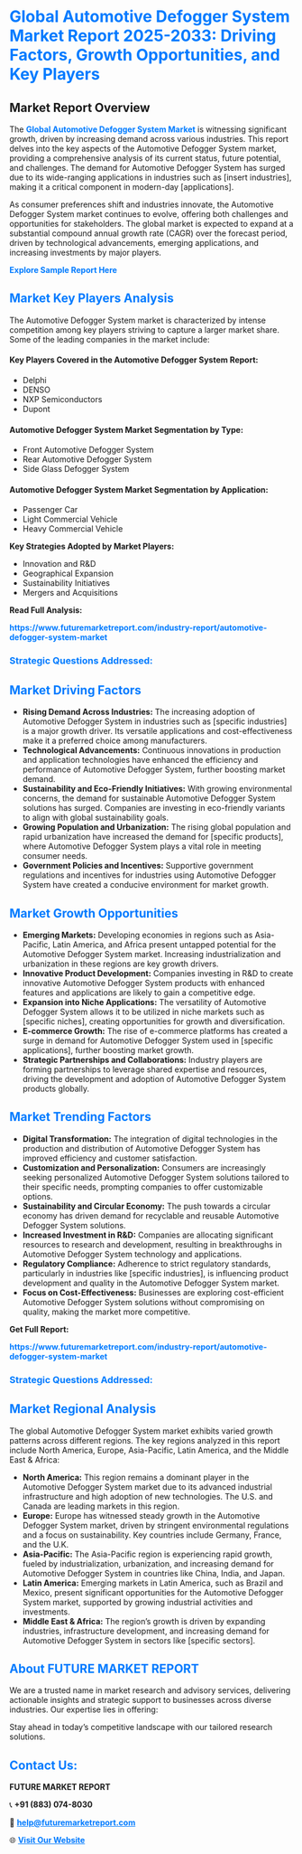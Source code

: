 <h1 style="color: #007BFF;">Global Automotive Defogger System Market Report 2025-2033: Driving Factors, Growth Opportunities, and Key Players</h1>

<section id="overview">
<h2>Market Report Overview</h2>
<p>The <a href="https://www.futuremarketreport.com/industry-report/automotive-defogger-system-market" style="color: #007BFF; text-decoration: none;"><strong>Global Automotive Defogger System Market</strong></a> is witnessing significant growth, driven by increasing demand across various industries. This report delves into the key aspects of the Automotive Defogger System market, providing a comprehensive analysis of its current status, future potential, and challenges. The demand for Automotive Defogger System has surged due to its wide-ranging applications in industries such as [insert industries], making it a critical component in modern-day [applications].</p>
<p>As consumer preferences shift and industries innovate, the Automotive Defogger System market continues to evolve, offering both challenges and opportunities for stakeholders. The global market is expected to expand at a substantial compound annual growth rate (CAGR) over the forecast period, driven by technological advancements, emerging applications, and increasing investments by major players.</p>
</section>

<section id="overview">
<p><a href="https://www.futuremarketreport.com/request-sample/reportId=56175" style="color: #007BFF; text-decoration: none;"><strong>Explore Sample Report Here</strong></a></p>
</section>

<section id="key-players">
<h2 style="color: #007BFF;">Market Key Players Analysis</h2>
<p>The Automotive Defogger System market is characterized by intense competition among key players striving to capture a larger market share. Some of the leading companies in the market include:</p>
<h4>Key Players Covered in the Automotive Defogger System Report:</h4>
<ul><li>Delphi</li><li>DENSO</li><li>NXP Semiconductors</li><li>Dupont</li></ul>
<h4>Automotive Defogger System Market Segmentation by Type:</h4>
<ul><li>Front Automotive Defogger System</li><li>Rear Automotive Defogger System</li><li>Side Glass Defogger System</li></ul>

<h4>Automotive Defogger System Market Segmentation by Application:</h4>
<ul><li>Passenger Car</li><li>Light Commercial Vehicle</li><li>Heavy Commercial Vehicle</li></ul>
<p><strong>Key Strategies Adopted by Market Players:</strong></p>
<ul>
<li>Innovation and R&D</li>
<li>Geographical Expansion</li>
<li>Sustainability Initiatives</li>
<li>Mergers and Acquisitions</li>
</ul>
</section>

<section>
<p><strong>Read Full Analysis: </strong></p><a href="https://www.futuremarketreport.com/industry-report/automotive-defogger-system-market" style="color: #007BFF; text-decoration: none;"><strong>https://www.futuremarketreport.com/industry-report/automotive-defogger-system-market</strong></a>
<h3 style="color: #007BFF;">Strategic Questions Addressed:</h3>
</section>

<section id="driving-factors">
<h2 style="color: #007BFF;">Market Driving Factors</h2>
<ul>
<li><strong>Rising Demand Across Industries:</strong> The increasing adoption of Automotive Defogger System in industries such as [specific industries] is a major growth driver. Its versatile applications and cost-effectiveness make it a preferred choice among manufacturers.</li>
<li><strong>Technological Advancements:</strong> Continuous innovations in production and application technologies have enhanced the efficiency and performance of Automotive Defogger System, further boosting market demand.</li>
<li><strong>Sustainability and Eco-Friendly Initiatives:</strong> With growing environmental concerns, the demand for sustainable Automotive Defogger System solutions has surged. Companies are investing in eco-friendly variants to align with global sustainability goals.</li>
<li><strong>Growing Population and Urbanization:</strong> The rising global population and rapid urbanization have increased the demand for [specific products], where Automotive Defogger System plays a vital role in meeting consumer needs.</li>
<li><strong>Government Policies and Incentives:</strong> Supportive government regulations and incentives for industries using Automotive Defogger System have created a conducive environment for market growth.</li>
</ul>
</section>

<section id="growth-opportunities">
<h2 style="color: #007BFF;">Market Growth Opportunities</h2>
<ul>
<li><strong>Emerging Markets:</strong> Developing economies in regions such as Asia-Pacific, Latin America, and Africa present untapped potential for the Automotive Defogger System market. Increasing industrialization and urbanization in these regions are key growth drivers.</li>
<li><strong>Innovative Product Development:</strong> Companies investing in R&D to create innovative Automotive Defogger System products with enhanced features and applications are likely to gain a competitive edge.</li>
<li><strong>Expansion into Niche Applications:</strong> The versatility of Automotive Defogger System allows it to be utilized in niche markets such as [specific niches], creating opportunities for growth and diversification.</li>
<li><strong>E-commerce Growth:</strong> The rise of e-commerce platforms has created a surge in demand for Automotive Defogger System used in [specific applications], further boosting market growth.</li>
<li><strong>Strategic Partnerships and Collaborations:</strong> Industry players are forming partnerships to leverage shared expertise and resources, driving the development and adoption of Automotive Defogger System products globally.</li>
</ul>
</section>

<section id="trending-factors">
<h2 style="color: #007BFF;">Market Trending Factors</h2>
<ul>
<li><strong>Digital Transformation:</strong> The integration of digital technologies in the production and distribution of Automotive Defogger System has improved efficiency and customer satisfaction.</li>
<li><strong>Customization and Personalization:</strong> Consumers are increasingly seeking personalized Automotive Defogger System solutions tailored to their specific needs, prompting companies to offer customizable options.</li>
<li><strong>Sustainability and Circular Economy:</strong> The push towards a circular economy has driven demand for recyclable and reusable Automotive Defogger System solutions.</li>
<li><strong>Increased Investment in R&D:</strong> Companies are allocating significant resources to research and development, resulting in breakthroughs in Automotive Defogger System technology and applications.</li>
<li><strong>Regulatory Compliance:</strong> Adherence to strict regulatory standards, particularly in industries like [specific industries], is influencing product development and quality in the Automotive Defogger System market.</li>
<li><strong>Focus on Cost-Effectiveness:</strong> Businesses are exploring cost-efficient Automotive Defogger System solutions without compromising on quality, making the market more competitive.</li>
</ul>
</section>

<section>
<p><strong>Get Full Report: </strong></p><a href="https://www.futuremarketreport.com/industry-report/automotive-defogger-system-market" style="color: #007BFF; text-decoration: none;"><strong>https://www.futuremarketreport.com/industry-report/automotive-defogger-system-market</strong></a>
<h3 style="color: #007BFF;">Strategic Questions Addressed:</h3>
</section>


<section id="regional-analysis">
<h2 style="color: #007BFF;">Market Regional Analysis</h2>
<p>The global Automotive Defogger System market exhibits varied growth patterns across different regions. The key regions analyzed in this report include North America, Europe, Asia-Pacific, Latin America, and the Middle East & Africa:</p>
<ul>
<li><strong>North America:</strong> This region remains a dominant player in the Automotive Defogger System market due to its advanced industrial infrastructure and high adoption of new technologies. The U.S. and Canada are leading markets in this region.</li>
<li><strong>Europe:</strong> Europe has witnessed steady growth in the Automotive Defogger System market, driven by stringent environmental regulations and a focus on sustainability. Key countries include Germany, France, and the U.K.</li>
<li><strong>Asia-Pacific:</strong> The Asia-Pacific region is experiencing rapid growth, fueled by industrialization, urbanization, and increasing demand for Automotive Defogger System in countries like China, India, and Japan.</li>
<li><strong>Latin America:</strong> Emerging markets in Latin America, such as Brazil and Mexico, present significant opportunities for the Automotive Defogger System market, supported by growing industrial activities and investments.</li>
<li><strong>Middle East & Africa:</strong> The region’s growth is driven by expanding industries, infrastructure development, and increasing demand for Automotive Defogger System in sectors like [specific sectors].</li>
</ul>
</section>

<footer>
<h2 style="color: #007BFF;">About FUTURE MARKET REPORT</h2>
<p>We are a trusted name in market research and advisory services, delivering actionable insights and strategic support to businesses across diverse industries. Our expertise lies in offering:</p>

<p>Stay ahead in today’s competitive landscape with our tailored research solutions.</p>

<h2 style="color: #007BFF;">Contact Us:</h2>
<p><strong>FUTURE MARKET REPORT</strong></p>
<p>📞 <strong>+91 (883) 074-8030</strong></p>
<p>📧 <strong><a href="mailto:help@futuremarketreport.com" style="color: #007BFF;">help@futuremarketreport.com</a></strong></p>
<p>🌐 <strong><a href="https://www.futuremarketreport.com/" style="color: #007BFF;">Visit Our Website</a></strong></p>
</footer>